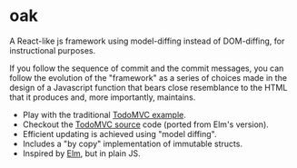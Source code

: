 # oak

A React-like js framework using model-diffing instead of DOM-diffing, for instructional purposes.

If you follow the sequence of commit and the commit messages, you can
follow the evolution of the "framework" as a series of choices made
in the design of a Javascript function that bears close resemblance
to the HTML that it produces and, more importantly, maintains.

- Play with the traditional [TodoMVC example].
- Checkout the [TodoMVC source] code (ported from Elm's version).
- Efficient updating is achieved using "model diffing".
- Includes a "by copy" implementation of immutable structs.
- Inspired by [Elm], but in plain JS.

[TodoMVC example]: https://cdn.rawgit.com/srikumarks/oak/09181993/examples/todo/main.html
[TodoMVC source]: https://github.com/srikumarks/oak/blob/master/examples/todo/todo.js
[Elm]: https://elm-lang.org
